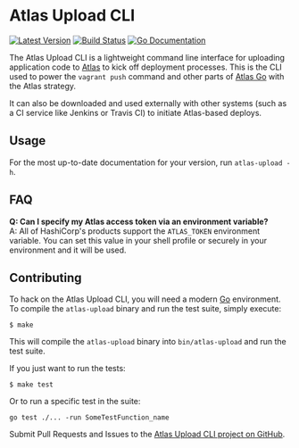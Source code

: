 Atlas Upload CLI
================
[![Latest Version](http://img.shields.io/github/release/hashicorp/atlas-upload-cli.svg?style=flat-square)][release]
[![Build Status](http://img.shields.io/travis/hashicorp/atlas-upload-cli.svg?style=flat-square)][travis]
[![Go Documentation](http://img.shields.io/badge/go-documentation-blue.svg?style=flat-square)][godocs]

[release]: https://github.com/hashicorp/atlas-upload-cli/releases
[travis]: http://travis-ci.org/hashicorp/atlas-upload-cli
[godocs]: http://godoc.org/github.com/hashicorp/atlas-upload-cli

The Atlas Upload CLI is a lightweight command line interface for uploading
application code to [Atlas][] to kick off deployment processes. This is the CLI
used to power the `vagrant push` command and other parts of [Atlas Go][] with
the Atlas strategy.

It can also be downloaded and used externally with other systems (such as a CI
service like Jenkins or Travis CI) to initiate Atlas-based deploys.

Usage
-----
For the most up-to-date documentation for your version, run `atlas-upload -h`.


FAQ
---
**Q: Can I specify my Atlas access token via an environment variable?**<br>
A: All of HashiCorp's products support the `ATLAS_TOKEN` environment variable.
You can set this value in your shell profile or securely in your environment and
it will be used.


Contributing
------------
To hack on the Atlas Upload CLI, you will need a modern [Go][] environment. To
compile the `atlas-upload` binary and run the test suite, simply execute:

```shell
$ make
```

This will compile the `atlas-upload` binary into `bin/atlas-upload` and
run the test suite.

If you just want to run the tests:

```shell
$ make test
```

Or to run a specific test in the suite:

```shell
go test ./... -run SomeTestFunction_name
```

Submit Pull Requests and Issues to the [Atlas Upload CLI project on GitHub][Atlas Upload CLI].


[Atlas]: https://atlas.hashicorp.com "HashiCorp's Atlas"
[Atlas Go]: https://github.com/hashicorp/atlas-go "Atlas Go on GitHub"
[Atlas Upload CLI]: https://github.com/hashicorp/atlas-upload-cli "Atlas Upload CLI on GitHub"
[Go]: http://golang.org "Go the language"
